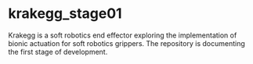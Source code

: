# krakegg_stage01
Krakegg is a soft robotics end effector exploring the implementation of bionic actuation for soft robotics grippers. The repository is documenting the first stage of development. 
